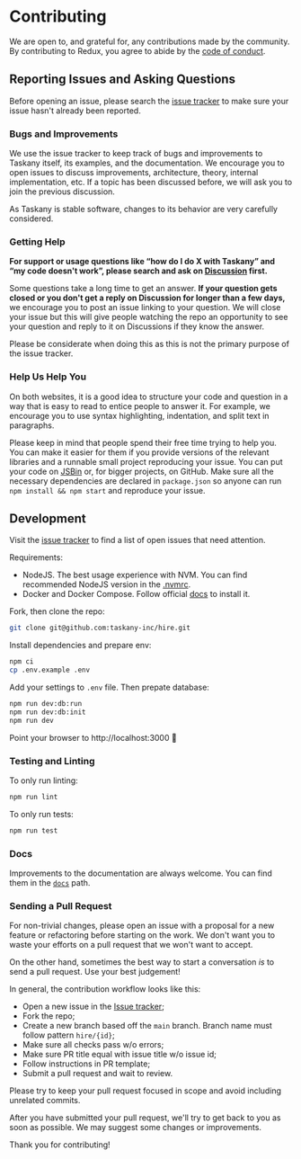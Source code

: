# Contributing

We are open to, and grateful for, any contributions made by the community. By contributing to Redux, you agree to abide by the [code of conduct](https://github.com/taskany-inc/hire/blob/master/CODE_OF_CONDUCT.md).

## Reporting Issues and Asking Questions

Before opening an issue, please search the [issue tracker](https://github.com/taskany-inc/hire/issues) to make sure your issue hasn't already been reported.

### Bugs and Improvements

We use the issue tracker to keep track of bugs and improvements to Taskany itself, its examples, and the documentation. We encourage you to open issues to discuss improvements, architecture, theory, internal implementation, etc. If a topic has been discussed before, we will ask you to join the previous discussion.

As Taskany is stable software, changes to its behavior are very carefully considered.

### Getting Help

**For support or usage questions like “how do I do X with Taskany” and “my code doesn't work”, please search and ask on [Discussion](https://github.com/taskany-inc/hire/discussions) first.**

Some questions take a long time to get an answer. **If your question gets closed or you don't get a reply on Discussion for longer than a few days,** we encourage you to post an issue linking to your question. We will close your issue but this will give people watching the repo an opportunity to see your question and reply to it on Discussions if they know the answer.

Please be considerate when doing this as this is not the primary purpose of the issue tracker.

### Help Us Help You

On both websites, it is a good idea to structure your code and question in a way that is easy to read to entice people to answer it. For example, we encourage you to use syntax highlighting, indentation, and split text in paragraphs.

Please keep in mind that people spend their free time trying to help you. You can make it easier for them if you provide versions of the relevant libraries and a runnable small project reproducing your issue. You can put your code on [JSBin](https://jsbin.com) or, for bigger projects, on GitHub. Make sure all the necessary dependencies are declared in `package.json` so anyone can run `npm install && npm start` and reproduce your issue.

## Development

Visit the [issue tracker](https://github.com/taskany-inc/hire/issues) to find a list of open issues that need attention.

Requirements:

-   NodeJS. The best usage experience with NVM. You can find recommended NodeJS version in the [.nvmrc](https://github.com/taskany-inc/hire/blob/main/.nvmrc).
-   Docker and Docker Compose. Follow official [docs](https://docs.docker.com/get-docker/) to install it.

Fork, then clone the repo:

```sh
git clone git@github.com:taskany-inc/hire.git
```

Install dependencies and prepare env:

```sh
npm ci
cp .env.example .env
```

Add your settings to `.env` file. Then prepate database:

```sh
npm run dev:db:run
npm run dev:db:init
npm run dev
```

Point your browser to http://localhost:3000 :tada:

### Testing and Linting

To only run linting:

```sh
npm run lint
```

To only run tests:

```sh
npm run test
```

### Docs

Improvements to the documentation are always welcome. You can find them in the [`docs`](/docs) path.

### Sending a Pull Request

For non-trivial changes, please open an issue with a proposal for a new feature or refactoring before starting on the work. We don't want you to waste your efforts on a pull request that we won't want to accept.

On the other hand, sometimes the best way to start a conversation _is_ to send a pull request. Use your best judgement!

In general, the contribution workflow looks like this:

-   Open a new issue in the [Issue tracker](https://github.com/taskany-inc/hire/issues);
-   Fork the repo;
-   Create a new branch based off the `main` branch. Branch name must follow pattern `hire/{id}`;
-   Make sure all checks pass w/o errors;
-   Make sure PR title equal with issue title w/o issue id;
-   Follow instructions in PR template;
-   Submit a pull request and wait to review.

Please try to keep your pull request focused in scope and avoid including unrelated commits.

After you have submitted your pull request, we'll try to get back to you as soon as possible. We may suggest some changes or improvements.

Thank you for contributing!

